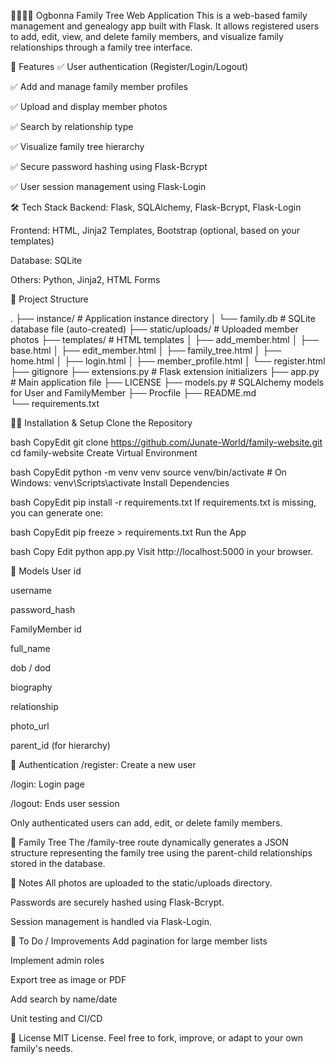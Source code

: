 👨‍👩‍👧‍👦 Ogbonna Family Tree Web Application
This is a web-based family management and genealogy app built with Flask. It allows registered users to add, edit, view, and delete family members, and visualize family relationships through a family tree interface.

🚀 Features
✅ User authentication (Register/Login/Logout)

✅ Add and manage family member profiles

✅ Upload and display member photos

✅ Search by relationship type

✅ Visualize family tree hierarchy

✅ Secure password hashing using Flask-Bcrypt

✅ User session management using Flask-Login

🛠️ Tech Stack
Backend: Flask, SQLAlchemy, Flask-Bcrypt, Flask-Login

Frontend: HTML, Jinja2 Templates, Bootstrap (optional, based on your templates)

Database: SQLite

Others: Python, Jinja2, HTML Forms

📁 Project Structure

.
├── instance/               # Application instance directory
│   └── family.db  # SQLite database file (auto-created)
├── static/uploads/         # Uploaded member photos
├── templates/              # HTML templates
│   ├── add_member.html
│   ├── base.html
│   ├── edit_member.html
│   ├── family_tree.html
│   ├── home.html
│   ├── login.html
│   ├── member_profile.html
│   └── register.html
├── gitignore
├── extensions.py           # Flask extension initializers
├── app.py                  # Main application file
├── LICENSE
├── models.py               # SQLAlchemy models for User and FamilyMember
├── Procfile
├── README.md               
└── requirements.txt 

🧑‍💻 Installation & Setup
Clone the Repository

bash
CopyEdit
git clone https://github.com/Junate-World/family-website.git
cd family-website
Create Virtual Environment

bash
CopyEdit
python -m venv venv
source venv/bin/activate  # On Windows: venv\Scripts\activate
Install Dependencies

bash
CopyEdit
pip install -r requirements.txt
If requirements.txt is missing, you can generate one:

bash
CopyEdit
pip freeze > requirements.txt
Run the App

bash
Copy Edit
python app.py
Visit http://localhost:5000 in your browser.

🧱 Models
User
id

username

password_hash

FamilyMember
id

full_name

dob / dod

biography

relationship

photo_url

parent_id (for hierarchy)

🔐 Authentication
/register: Create a new user

/login: Login page

/logout: Ends user session

Only authenticated users can add, edit, or delete family members.

🌳 Family Tree
The /family-tree route dynamically generates a JSON structure representing the family tree using the parent-child relationships stored in the database.

📌 Notes
All photos are uploaded to the static/uploads directory.

Passwords are securely hashed using Flask-Bcrypt.

Session management is handled via Flask-Login.

🧪 To Do / Improvements
Add pagination for large member lists

Implement admin roles

Export tree as image or PDF

Add search by name/date

Unit testing and CI/CD

📄 License
MIT License. Feel free to fork, improve, or adapt to your own family's needs.